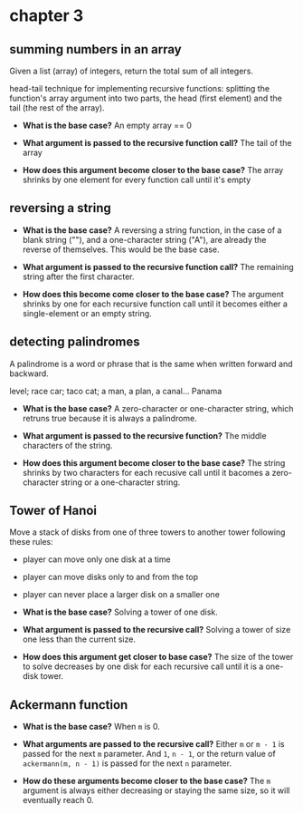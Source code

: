 # chapter 3

## summing numbers in an array

Given a list (array) of integers, return the total sum of all integers.

head-tail technique for implementing recursive functions: splitting the function's array argument into two parts, the head (first element) and the tail (the rest of the array).

- **What is the base case?** An empty array == 0

- **What argument is passed to the recursive function call?** The tail of the array

- **How does this argument become closer to the base case?** The array shrinks by one element for every function call until it's empty

## reversing a string

- **What is the base case?** A reversing a string function, in the case of a blank string (""), and a one-character string ("A"), are already the reverse of themselves. This would be the base case.

- **What argument is passed to the recursive function call?** The remaining string after the first character.

- **How does this become come closer to the base case?** The argument shrinks by one for each recursive function call until it becomes either a single-element or an empty string.

## detecting palindromes

A palindrome is a word or phrase that is the same when written forward and backward.

level; race car; taco cat; a man, a plan, a canal... Panama

- **What is the base case?** A zero-character or one-character string, which retruns true because it is always a palindrome.

- **What argument is passed to the recursive function?** The middle characters of the string.

- **How does this argument become closer to the base case?** The string shrinks by two characters for each recusive call until it bacomes a zero-character string or a one-character string.

## Tower of Hanoi

Move a stack of disks from one of three towers to another tower following these rules:

- player can move only one disk at a time
- player can move disks only to and from the top
- player can never place a larger disk on a smaller one

- **What is the base case?**
  Solving a tower of one disk.

- **What argument is passed to the recursive call?** Solving a tower of size one less than the current size.

- **How does this argument get closer to base case?** The size of the tower to solve decreases by one disk for each recursive call until it is a one-disk tower.

## Ackermann function

- **What is the base case?** When `m` is 0.

- **What arguments are passed to the recursive call?** Either `m` or `m - 1` is passed for the next `m` parameter. And `1`, `n - 1`, or the return value of `ackermann(m, n - 1)` is passed for the next `n` parameter.

- **How do these arguments become closer to the base case?** The `m` argument is always either decreasing or staying the same size, so it will eventually reach 0.
